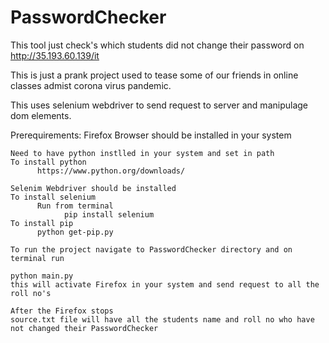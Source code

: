 # PasswordChecker
This tool just check's which students did not change their password on http://35.193.60.139/it


This is just a prank project used to tease some of our friends in online classes admist corona virus pandemic.

This uses selenium webdriver to send request to server and manipulage dom elements.

Prerequirements:
    Firefox Browser should be installed in your system

    Need to have python instlled in your system and set in path
    To install python
          https://www.python.org/downloads/

    Selenim Webdriver should be installed
    To install selenium
          Run from terminal
                pip install selenium
    To install pip 
          python get-pip.py

    To run the project navigate to PasswordChecker directory and on terminal run

    python main.py
    this will activate Firefox in your system and send request to all the roll no's

    After the Firefox stops
    source.txt file will have all the students name and roll no who have not changed their PasswordChecker

